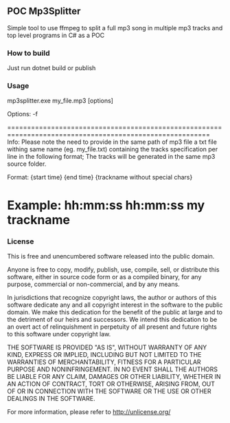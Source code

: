 ﻿## POC Mp3Splitter

Simple tool to use ffmpeg to split a full mp3 song in multiple mp3 tracks and top level programs in C# as a POC

### How to build

Just run dotnet build or publish

### Usage 

mp3splitter.exe my_file.mp3 [options]

Options:
-f <required path for ffmpeg executable windows>

=========================================================================================================
Info: Please note the need to provide in the same path of mp3 file a txt file
withing same name (eg. my_file.txt) containing the tracks specification per line in the following format;
The tracks will be generated in the same mp3 source folder.

Format: {start time} {end time} {trackname without special chars}

Example: hh:mm:ss hh:mm:ss my trackname
=========================================================================================================

### License

This is free and unencumbered software released into the public domain.

Anyone is free to copy, modify, publish, use, compile, sell, or
distribute this software, either in source code form or as a compiled
binary, for any purpose, commercial or non-commercial, and by any
means.

In jurisdictions that recognize copyright laws, the author or authors
of this software dedicate any and all copyright interest in the
software to the public domain. We make this dedication for the benefit
of the public at large and to the detriment of our heirs and
successors. We intend this dedication to be an overt act of
relinquishment in perpetuity of all present and future rights to this
software under copyright law.

THE SOFTWARE IS PROVIDED "AS IS", WITHOUT WARRANTY OF ANY KIND,
EXPRESS OR IMPLIED, INCLUDING BUT NOT LIMITED TO THE WARRANTIES OF
MERCHANTABILITY, FITNESS FOR A PARTICULAR PURPOSE AND NONINFRINGEMENT.
IN NO EVENT SHALL THE AUTHORS BE LIABLE FOR ANY CLAIM, DAMAGES OR
OTHER LIABILITY, WHETHER IN AN ACTION OF CONTRACT, TORT OR OTHERWISE,
ARISING FROM, OUT OF OR IN CONNECTION WITH THE SOFTWARE OR THE USE OR
OTHER DEALINGS IN THE SOFTWARE.

For more information, please refer to <http://unlicense.org/>